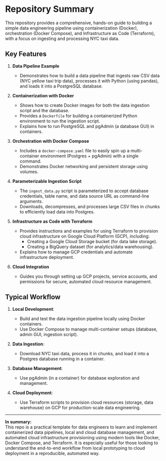 # Repository Summary

This repository provides a comprehensive, hands-on guide to building a simple data engineering pipeline using containerization (Docker), orchestration (Docker Compose), and Infrastructure as Code (Terraform), with a focus on ingesting and processing NYC taxi data.

## Key Features

1. **Data Pipeline Example**  
   - Demonstrates how to build a data pipeline that ingests raw CSV data (NYC yellow taxi trip data), processes it with Python (using pandas), and loads it into a PostgreSQL database.

2. **Containerization with Docker**  
   - Shows how to create Docker images for both the data ingestion script and the database.
   - Provides a `Dockerfile` for building a containerized Python environment to run the ingestion script.
   - Explains how to run PostgreSQL and pgAdmin (a database GUI) in containers.

3. **Orchestration with Docker Compose**  
   - Includes a `docker-compose.yaml` file to easily spin up a multi-container environment (Postgres + pgAdmin) with a single command.
   - Demonstrates Docker networking and persistent storage using volumes.

4. **Parameterizable Ingestion Script**  
   - The `ingest_data.py` script is parameterized to accept database credentials, table name, and data source URL as command-line arguments.
   - Downloads, decompresses, and processes large CSV files in chunks to efficiently load data into Postgres.

5. **Infrastructure as Code with Terraform**  
   - Provides instructions and examples for using Terraform to provision cloud infrastructure on Google Cloud Platform (GCP), including:
     - Creating a Google Cloud Storage bucket (for data lake storage).
     - Creating a BigQuery dataset (for analytics/data warehousing).
   - Explains how to manage GCP credentials and automate infrastructure deployment.

6. **Cloud Integration**  
   - Guides you through setting up GCP projects, service accounts, and permissions for secure, automated cloud resource management.

## Typical Workflow

1. **Local Development**:  
   - Build and test the data ingestion pipeline locally using Docker containers.
   - Use Docker Compose to manage multi-container setups (database, admin GUI, ingestion script).

2. **Data Ingestion**:  
   - Download NYC taxi data, process it in chunks, and load it into a Postgres database running in a container.

3. **Database Management**:  
   - Use pgAdmin (in a container) for database exploration and management.

4. **Cloud Deployment**:  
   - Use Terraform scripts to provision cloud resources (storage, data warehouse) on GCP for production-scale data engineering.

---

**In summary:**  
This repo is a practical template for data engineers to learn and implement containerized data pipelines, local and cloud database management, and automated cloud infrastructure provisioning using modern tools like Docker, Docker Compose, and Terraform. It is especially useful for those looking to understand the end-to-end workflow from local prototyping to cloud deployment in a reproducible, automated way. 